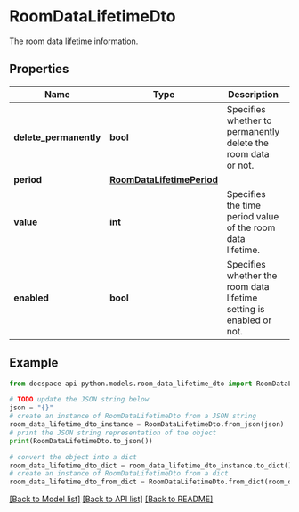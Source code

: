 # RoomDataLifetimeDto
The room data lifetime information.

## Properties

Name | Type | Description | Notes
------------ | ------------- | ------------- | -------------
**delete_permanently** | **bool** | Specifies whether to permanently delete the room data or not. | [optional] 
**period** | [**RoomDataLifetimePeriod**](RoomDataLifetimePeriod.md) |  | [optional] 
**value** | **int** | Specifies the time period value of the room data lifetime. | [optional] 
**enabled** | **bool** | Specifies whether the room data lifetime setting is enabled or not. | [optional] 

## Example

```python
from docspace-api-python.models.room_data_lifetime_dto import RoomDataLifetimeDto

# TODO update the JSON string below
json = "{}"
# create an instance of RoomDataLifetimeDto from a JSON string
room_data_lifetime_dto_instance = RoomDataLifetimeDto.from_json(json)
# print the JSON string representation of the object
print(RoomDataLifetimeDto.to_json())

# convert the object into a dict
room_data_lifetime_dto_dict = room_data_lifetime_dto_instance.to_dict()
# create an instance of RoomDataLifetimeDto from a dict
room_data_lifetime_dto_from_dict = RoomDataLifetimeDto.from_dict(room_data_lifetime_dto_dict)
```
[[Back to Model list]](../README.md#documentation-for-models) [[Back to API list]](../README.md#documentation-for-api-endpoints) [[Back to README]](../README.md)


